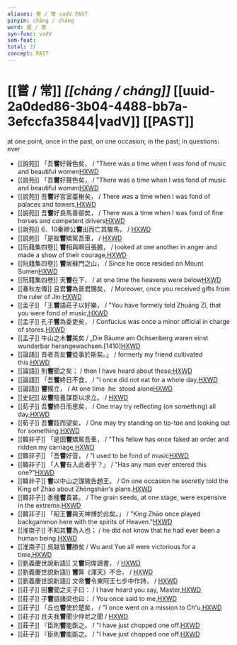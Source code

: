 ```yaml
---
aliases: 嘗 / 常 vadV PAST
pinyin: cháng / cháng
word: 嘗 / 常
syn-func: vadV
sem-feat: 
total: 37
concept: PAST 
---
```

# [[嘗 / 常]] *[[cháng / cháng]]*  [[uuid-2a0ded86-3b04-4488-bb7a-3efccfa35844|vadV]] [[PAST]]
at one point, once in the past, on one occasion; in the past; in questions: ever
 - [[說苑]] 「吾**嘗**好聲色矣， / "There was a time when I was fond of music and beautiful women[HXWD](https://hxwd.org/textview.html?location=CH1a0907_CHANT_001-35a.5)
 - [[說苑]] 「吾**嘗**好聲色矣， / "There was a time when I was fond of music and beautiful women[HXWD](https://hxwd.org/textview.html?location=CH1a0907_CHANT_001-35a.5)
 - [[說苑]] 吾**嘗**好宮室臺榭矣， / There was a time when I was fond of palaces and towers,[HXWD](https://hxwd.org/textview.html?location=CH1a0907_CHANT_001-35a.7)
 - [[說苑]] 吾**嘗**好良馬善御矣， / There was a time when I was fond of fine horses and competent drivers[HXWD](https://hxwd.org/textview.html?location=CH1a0907_CHANT_001-35a.9)
 - [[說苑]] 6．10秦繆公**嘗**出而亡其駿馬， / [HXWD](https://hxwd.org/textview.html?location=CH1a0907_CHANT_006-10a.2)
 - [[說苑]] 「是故**嘗**矯駕吾車， / [HXWD](https://hxwd.org/textview.html?location=CH1a0907_CHANT_017-4a.21)
 - [[阮籍集四卷]] **嘗**相與瞑目張膽， / looked at one another in anger and made a show of their courage,[HXWD](https://hxwd.org/textview.html?location=CH2b1558_CHANT_003-41a.10)
 - [[阮籍集四卷]] **嘗**居蘇門之山， / Since he once resided on Mount Sumen[HXWD](https://hxwd.org/textview.html?location=CH2b1558_CHANT_004-17a.10)
 - [[阮籍集四卷]] 天**嘗**在下， / at one time the heavens were below[HXWD](https://hxwd.org/textview.html?location=CH2b1558_CHANT_004-19a.18)
 - [[春秋左傳]] 且君**嘗**為晉君賜矣， / Moreover, once you received gifts from the ruler of Jìn:[HXWD](https://hxwd.org/textview.html?location=KR1e0001_tls_005-528a.35)
 - [[孟子]] 「王**嘗**語莊子以好樂， / "You have formely told Zhuāng Zǐ, that you were fond of music,[HXWD](https://hxwd.org/textview.html?location=KR1h0001_tls_002-3a.4)
 - [[孟子]] 孔子**嘗**為委吏矣， / Confucius was once a minor official in charge of stores.[HXWD](https://hxwd.org/textview.html?location=KR1h0001_tls_010-26a.14)
 - [[孟子]] 牛山之木**嘗**美矣 / „Die Bäume am Ochsenberg waren einst wunderbar herangewachsen.[1410][HXWD](https://hxwd.org/textview.html?location=KR1h0001_tls_011-31a.3)
 - [[論語]] 昔者吾友**嘗**從事於斯矣。」 / formerly my friend cultivated this.[HXWD](https://hxwd.org/textview.html?location=KR1h0004_tls_008-6a.1)
 - [[論語]] 則**嘗**聞之矣； / then I have heard about these;[HXWD](https://hxwd.org/textview.html?location=KR1h0004_tls_015-1a.6)
 - [[論語]] 「吾**嘗**終日不食， / "I once did not eat for a whole day,[HXWD](https://hxwd.org/textview.html?location=KR1h0004_tls_015-31a.3)
 - [[論語]] **嘗**獨立， / At one time  he  stood alone[HXWD](https://hxwd.org/textview.html?location=KR1h0004_tls_016-19a.4)
 - [[史記]] 故**嘗**陰養謀臣以求立。 / [HXWD](https://hxwd.org/textview.html?location=KR2a0001_tls_086-5a.25)
 - [[荀子]] 吾**嘗**終日而思矣， / One may try reflecting (on something) all day,[HXWD](https://hxwd.org/textview.html?location=KR3a0002_tls_001-3a.2)
 - [[荀子]] 吾**嘗**跂而望矣， / One may try standing on tip-toe and looking out for something,[HXWD](https://hxwd.org/textview.html?location=KR3a0002_tls_001-3a.4)
 - [[韓非子]] 「是固**嘗**矯駕吾車， / "This fellow has once faked an order and ridden my carriage,[HXWD](https://hxwd.org/textview.html?location=KR3c0005_tls_012-32a.8)
 - [[韓非子]] 「吾**嘗**好音， / "I used to be fond of music[HXWD](https://hxwd.org/textview.html?location=KR3c0005_tls_023-34a.3)
 - [[韓非子]] 「人**嘗**有入此者乎？」 / "Has any man ever entered this one?"[HXWD](https://hxwd.org/textview.html?location=KR3c0005_tls_030-42a.9)
 - [[韓非子]] **嘗**以中山之謀微告趙王。 / On one occasion he secretly told the King of Zhào about Zhōngshān's plans.[HXWD](https://hxwd.org/textview.html?location=KR3c0005_tls_031-38a.5)
 - [[韓非子]] 黍種**嘗**貴甚。 / The grain seeds, at one stage, were expensive in the extreme.[HXWD](https://hxwd.org/textview.html?location=KR3c0005_tls_031-64a.3)
 - [[韓非子]] 「昭王**嘗**與天神博於此矣。」 / "King Zhāo once played backgammon here with the spirits of Heaven."[HXWD](https://hxwd.org/textview.html?location=KR3c0005_tls_032-77a.8)
 - [[淮南子]] 不知其**嘗**為人也；
                     / he did not know that he had ever been a human being.[HXWD](https://hxwd.org/textview.html?location=KR3j0010_tls_002-4a.30)
 - [[淮南子]] 吳越皆**嘗**勝矣 / Wu and Yue all were victorious for a time,[HXWD](https://hxwd.org/textview.html?location=KR3j0010_tls_012-9a.33)
 - [[劉義慶世說新語]] 又**嘗**同席讀書，
                     / [HXWD](https://hxwd.org/textview.html?location=KR3l0002_tls_001-11a.10)
 - [[劉義慶世說新語]] **嘗**筭《渾天》不合， / [HXWD](https://hxwd.org/textview.html?location=KR3l0002_tls_004-1a.27)
 - [[劉義慶世說新語]] 
                        文帝**嘗**令東阿王七步中作詩，
                     / [HXWD](https://hxwd.org/textview.html?location=KR3l0002_tls_004-66a.1)
 - [[莊子]] 回**嘗**聞之夫子曰： / I have heard you say, Master,[HXWD](https://hxwd.org/textview.html?location=KR5c0126_tls_004-1a.20)
 - [[莊子]] 子**嘗**語諸梁也曰： / You once said to me,[HXWD](https://hxwd.org/textview.html?location=KR5c0126_tls_004-7a.11)
 - [[莊子]] 「丘也**嘗**使於楚矣，
                     / "I once went on a mission to Ch'u,[HXWD](https://hxwd.org/textview.html?location=KR5c0126_tls_005-9a.3)
 - [[莊子]] 且夫我**嘗**聞少仲尼之聞 / [HXWD](https://hxwd.org/textview.html?location=KR5c0126_tls_017-1a.20)
 - [[莊子]] 『臣則**嘗**能斲之。
                     / "I have just chopped one off.[HXWD](https://hxwd.org/textview.html?location=KR5c0126_tls_024-13a.15)
 - [[莊子]] 『臣則**嘗**能斲之。
                     / "I have just chopped one off.[HXWD](https://hxwd.org/textview.html?location=KR5c0126_tls_024-13a.15)